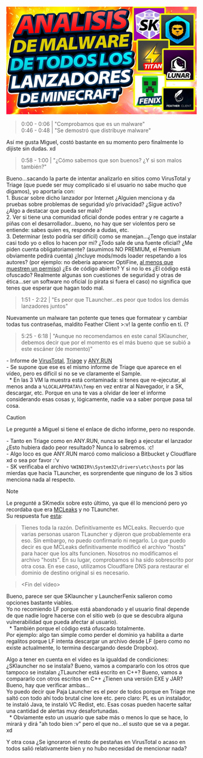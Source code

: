 [![🚨 ANALISIS DE MALWARE 🚨 DE Todos los LANZADORES DE MINECRAFT ¿Creías que TLAUNCHER era malo? 😟](../../src/img/Vid-04-Thumb.jpg)](https://www.youtube.com/watch?v=U6kmtjafyDQ)

> 0:00 - 0:06 | "Comprobamos que es un malware"\
> 0:46 - 0:48 | "Se demostró que distribuye malware"

Así me gusta Miguel, costó bastante en su momento pero finalmente lo dijiste sin dudas. xd

> 0:58 - 1:00 | "¿Cómo sabemos que son buenos? ¿Y si son malos también?"

Bueno...sacando la parte de intentar analizarlo en sitios como VirusTotal y Triage (que puede ser muy complicado si el usuario no sabe mucho que digamos), yo aportaría con:\
1\. Buscar sobre dicho lanzador por Internet ¿Alguien menciona y da pruebas sobre problemas de seguridad y/o privacidad? ¿Sigue activo? ¿Algo a destacar que pueda ser malo?\
2\. Ver si tiene una comunidad oficial donde podes entrar y re cagarte a piñas con el desarrollador...bueno, no hay que ser violentos pero se entiende: sabes quien es, responde a dudas, etc.\
3\. Determinar (esto podría ser difícil) como se manejan...¿Tengo que instalar casi todo yo o ellos lo hacen por mi? ¿Todo sale de una fuente oficial? ¿Me piden cuenta obligatoriamente? (asumimos NO PREMIUM, el Premium obviamente pedirá cuenta) ¿Incluye mods/mods loader respetando a los autores? (por ejemplo: no debería aparecer OptiFine, [al menos que muestren un permiso](https://optifine.net/copyright)) ¿Es de código abierto? Y si no lo es ¿El código está ofuscado? Realmente algunas son cuestiones de seguridad y otras de ética...ser un software no oficial (o pirata si fuera el caso) no significa que tenes que esperar que hagan todo mal.

> 1:51 - 2:22 | "Es peor que TLauncher...es peor que todos los demás lanzadores juntos"

Nuevamente un malware tan potente que tenes que formatear y cambiar todas tus contraseñas, maldito Feather Client >:v! la gente confío en tí. (?

> 5:25 - 6:18 | "Aunque no recomendamos en este canal SKlauncher, debemos decir que por el momento es el más bueno que se subió a este escáner (de momento)"

\- Informe de [VirusTotal](https://www.virustotal.com/gui/file/107bb526c374d6fd9f45317c0c16e83ab50076f2bcd630caf3d6794596fae69b), [Triage](https://tria.ge/230117-2pjaaahe27) y [ANY.RUN](https://app.any.run/tasks/6a282f5a-2911-493b-93dd-91723decac69/)\
\- Se supone que ese es el mismo informe de Triage que aparece en el vídeo, pero es difícil si no se ve claramente el Sample.\
&nbsp; \* En las 3 VM la muestra está contaminada: si tenes que re-ejecutar, al menos anda a `%LOCALAPPDATA%\Temp` en vez entrar al Navegador, ir a SK, descargar, etc. Porque en una te vas a olvidar de leer el informe considerando esas cosas y, lógicamente, nadie va a saber porque pasa tal cosa.

> [!CAUTION]
> Le pregunté a Miguel si tiene el enlace de dicho informe, pero no responde.

\- Tanto en Triage como en ANY.RUN, nunca se llegó a ejecutar el lanzador ¿Esto hubiera dado peor resultado? Nunca lo sabremos. :c!\
\- Algo loco es que ANY.RUN marcó como malicioso a Bitbucket y Cloudflare xd o sea por favor :'v\
\- SK verificaba el archivo `%WINDIR%\System32\drivers\etc\hosts` por las mierdas que hacia TLauncher, es sorprendente que ninguno de los 3 sitios menciona nada al respecto.

> [!NOTE]
> Le pregunté a SKmedix sobre esto último, ya que él lo mencionó pero yo recordaba que era [MCLeaks](src/img/SKlauncher-MCLeaks-01.png) y no TLauncher.\
> Su respuesta fue [esta](src/img/SKlauncher-MCLeaks-02.png):
> > Tienes toda la razón. Definitivamente es MCLeaks. Recuerdo que varias personas usaron TLauncher y dijeron que probablemente era eso. Sin embargo, no puedo confirmarlo ni negarlo. Lo que puedo decir es que MCLeaks definitivamente modificó el archivo "hosts" para hacer que los alts funcionen. Nosotros no modificamos el archivo "hosts". En su lugar, comprobamos si ha sido sobrescrito por otra cosa. En ese caso, utilizamos Cloudflare DNS para restaurar el dominio de destino original si es necesario.

> <Fin del vídeo>

Bueno, parece ser que SKlauncher y LauncherFenix salieron como opciones bastante viables.\
Yo no recomiendo LF porque está abandonado y el usuario final depende de que nadie logre hacerse con el sitio web (o que se descubra alguna vulnerabilidad que pueda afectar al usuario).\
&nbsp; \* También porque el código está ofuscado totalmente.\
Por ejemplo: algo tan simple como perder el dominio ya habilita a darte regalitos porque LF intenta descargar un archivo desde LF (pero como no existe actualmente, lo termina descargando desde Dropbox).

Algo a tener en cuenta en el vídeo es la igualdad de condiciones: ¿SKlauncher no se instala? Bueno, vamos a compararlo con los otros que tampoco se instalan ¿TLauncher está escrito en C++? Bueno, vamos a compararlo con otros escritos en C++ ¿Tienen una versión EXE y JAR? Bueno, hay que verificar ambas...\
Yo puedo decir que Paja Launcher es el peor de todos porque en Triage me saltó con todo ahí todo brutal cine lore etc. pero claro: PL es un instalador, te instaló Java, te instaló VC Redist, etc. Esas cosas pueden hacerte saltar una cantidad de alertas muy desafortunadas.\
&nbsp; \* Obviamente esto un usuario que sabe más o menos lo que se hace, lo mirará y dirá "ah todo bien :v" pero el que no...el susto que se va a pegar. xd

Y otra cosa ¿Se ignoraron el resto de pestañas en VirusTotal o acaso en todos salió relativamente bien y no hubo necesidad de mencionar nada?
